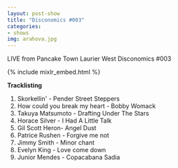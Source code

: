 ```yaml
---
layout: post-show
title: "Disconomics #003"
categories:
- shows
img: arahova.jpg
---
```


LIVE from Pancake Town Laurier West Disconomics #003

{% include mixlr_embed.html %}

**Tracklisting**

1. Skorkellin' - Pender Street Steppers
1. How could you break my heart - Bobby Womack
1. Takuya Matsumoto - Drafting Under The Stars
1. Horace Silver - I Had A Little Talk
1. Gil Scott Heron- Angel Dust
1. Patrice Rushen - Forgive me not
1. Jimmy Smith - Minor chant
1. Evelyn King - Love come down
1. Junior Mendes - Copacabana Sadia

